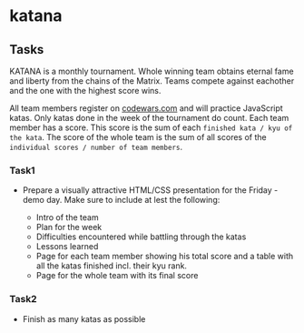 # katana

## Tasks

KATANA is a monthly tournament. Whole winning team obtains eternal fame and liberty from the chains of the Matrix. Teams compete against eachother and the one with the highest score wins.

All team members register on [codewars.com](https://www.codewars.com) and will practice JavaScript katas. Only katas done in the week of the tournament do count. Each team member has a score. This score is the sum of each `finished kata / kyu of the kata`. The score of the whole team is the sum of all scores of the `individual scores / number of team members`.

### Task1

- Prepare a visually attractive HTML/CSS presentation for the Friday - demo day. Make sure to include at lest the following:

  - Intro of the team
  - Plan for the week
  - Difficulties encountered while battling through the katas
  - Lessons learned
  - Page for each team member showing his total score and a table with all the katas finished incl. their kyu rank.
  - Page for the whole team with its final score

### Task2

- Finish as many katas as possible
